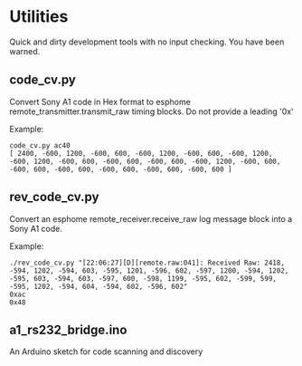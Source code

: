 # Utilities

Quick and dirty development tools with no input checking. You have been warned.

## code_cv.py

Convert Sony A1 code in Hex format to esphome remote_transmitter.transmit_raw timing blocks.
Do not provide a leading '0x'

Example: 

	code_cv.py ac40
	[ 2400, -600, 1200, -600, 600, -600, 1200, -600, 600, -600, 1200, -600, 1200, -600, 600, -600, 600, -600, 600, -600, 1200, -600, 600, -600, 600, -600, 600, -600, 600, -600, 600, -600, 600 ]

## rev_code_cv.py

Convert an esphome remote_receiver.receive_raw log message block into a Sony A1 code.

Example:

	./rev_code_cv.py "[22:06:27][D][remote.raw:041]: Received Raw: 2418, -594, 1202, -594, 603, -595, 1201, -596, 602, -597, 1200, -594, 1202, -595, 603, -594, 603, -597, 600, -598, 1199, -595, 602, -599, 599, -595, 1202, -594, 604, -594, 602, -596, 602"
	0xac
	0x48

## a1_rs232_bridge.ino

An Arduino sketch for code scanning and discovery